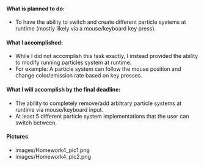 #### What is planned to do:
- To have the ability to switch and create different particle systems at runtime (mostly likely via a mouse/keyboard key press).
#### What I accomplished:
- While I did not accomplish this task exactly, I instead provided the ability to modify running particles system at runtime. 
- For example: A particle system can follow the mouse position and change color/emission rate based on key presses.
#### What I will accomplish by the final deadline:
- The ability to completely remove/add arbitrary particle systems at runtime via mouse/keyboard input.
- At least 5 different particle system implementations that the user can switch between.
#### Pictures
- images/Homework4_pic1.png
- images/Homework4_pic2.png